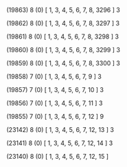 (19863) 8 (0) [ 1, 3, 4, 5, 6, 7, 8, 3296 ] 3 


(19862) 8 (0) [ 1, 3, 4, 5, 6, 7, 8, 3297 ] 3 


(19861) 8 (0) [ 1, 3, 4, 5, 6, 7, 8, 3298 ] 3 


(19860) 8 (0) [ 1, 3, 4, 5, 6, 7, 8, 3299 ] 3 


(19859) 8 (0) [ 1, 3, 4, 5, 6, 7, 8, 3300 ] 3 


(19858) 7 (0) [ 1, 3, 4, 5, 6, 7, 9 ] 3 


(19857) 7 (0) [ 1, 3, 4, 5, 6, 7, 10 ] 3 


(19856) 7 (0) [ 1, 3, 4, 5, 6, 7, 11 ] 3 


(19855) 7 (0) [ 1, 3, 4, 5, 6, 7, 12 ] 9 


(23142) 8 (0) [ 1, 3, 4, 5, 6, 7, 12, 13 ] 3 


(23141) 8 (0) [ 1, 3, 4, 5, 6, 7, 12, 14 ] 3 


(23140) 8 (0) [ 1, 3, 4, 5, 6, 7, 12, 15 ]  

